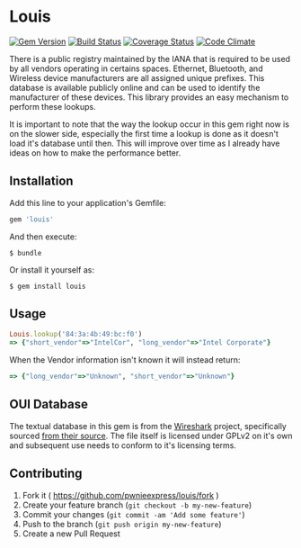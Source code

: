 # Louis

[![Gem Version](https://badge.fury.io/rb/louis.svg)](http://badge.fury.io/rb/louis)
[![Build Status](https://travis-ci.org/sstelfox/louis.svg?branch=master)](https://travis-ci.org/sstelfox/louis)
[![Coverage Status](https://coveralls.io/repos/sstelfox/louis/badge.svg?branch=master)](https://coveralls.io/r/sstelfox/louis?branch=master)
[![Code Climate](https://codeclimate.com/github/sstelfox/louis/badges/gpa.svg)](https://codeclimate.com/github/sstelfox/louis)

There is a public registry maintained by the IANA that is required to be used
by all vendors operating in certains spaces. Ethernet, Bluetooth, and Wireless
device manufacturers are all assigned unique prefixes. This database is
available publicly online and can be used to identify the manufacturer of these
devices. This library provides an easy mechanism to perform these lookups.

It is important to note that the way the lookup occur in this gem right now is
on the slower side, especially the first time a lookup is done as it doesn't
load it's database until then. This will improve over time as I already have
ideas on how to make the performance better.

## Installation

Add this line to your application's Gemfile:

```ruby
gem 'louis'
```

And then execute:

    $ bundle

Or install it yourself as:

    $ gem install louis

## Usage

```ruby
Louis.lookup('84:3a:4b:49:bc:f0')
=> {"short_vendor"=>"IntelCor", "long_vendor"=>"Intel Corporate"}
```

When the Vendor information isn't known it will instead return:

```ruby
=> {"long_vendor"=>"Unknown", "short_vendor"=>"Unknown"}
```

## OUI Database

The textual database in this gem is from the [Wireshark][1] project,
specifically sourced [from their source][2]. The file itself is licensed under
GPLv2 on it's own and subsequent use needs to conform to it's licensing terms.

## Contributing

1. Fork it ( https://github.com/pwnieexpress/louis/fork )
2. Create your feature branch (`git checkout -b my-new-feature`)
3. Commit your changes (`git commit -am 'Add some feature'`)
4. Push to the branch (`git push origin my-new-feature`)
5. Create a new Pull Request

[1]: https://wireshark.org/
[2]: https://code.wireshark.org/review/gitweb?p=wireshark.git;a=blob_plain;f=manuf
